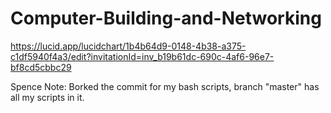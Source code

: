 # Computer-Building-and-Networking
https://lucid.app/lucidchart/1b4b64d9-0148-4b38-a375-c1df5940f4a3/edit?invitationId=inv_b19b61dc-690c-4af6-96e7-bf8cd5cbbc29

Spence Note:
Borked the commit for my bash scripts, branch "master" has all my scripts in it.
